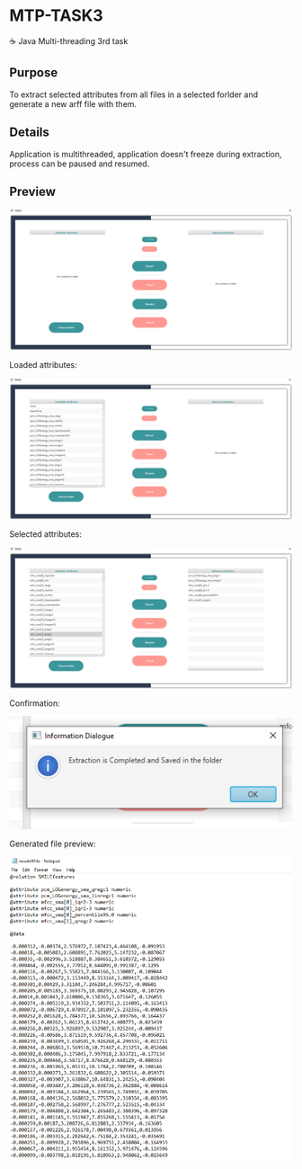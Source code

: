 # MTP-TASK3
☕ Java Multi-threading 3rd task

## Purpose
To extract selected attributes from all files in a selected forlder and generate a new arff file with them.

## Details
Application is multithreaded, application doesn't freeze during extraction, process can be paused and resumed.

## Preview
<img src="/img/start_view.png" alt="init view" width="600"/>

Loaded attributes:

<img src="/img/loaded_attr.png" alt="loaded attributes" width="600"/>

Selected attributes:

<img src="/img/select_attr.png" alt="selected attributes" width="600"/>

Confirmation:

<img src="/img/confirm.png" alt="confirmation window" width="600"/>

Generated file preview:

<img src="/img/generated.png" alt="generated file" width="600"/>
